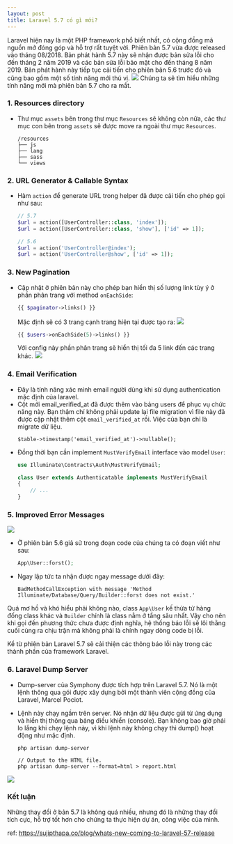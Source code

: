 ```yaml
---
layout: post
title: Laravel 5.7 có gì mới?
---
```


Laravel hiện nay là một PHP framework phổ biết nhất, có cộng đồng mã nguồn mở đóng góp và hỗ trợ rất tuyệt vời. Phiên bản 5.7 vừa được released vào tháng 08/2018. Bản phát hành 5.7 này sẽ nhận được bản sửa lỗi cho đến tháng 2 năm 2019 và các bản sửa lỗi bảo mật cho đến tháng 8 năm 2019. Bản phát hành này tiếp tục cải tiến cho phiên bản 5.6 trước đó và cũng bao gồm một số tính năng mới thú vị.
![](https://images.viblo.asia/2b68faad-fbc2-47b9-b552-3d9bb3167555.png)
Chúng ta sẽ tìm hiểu những tính năng mới mà phiên bản 5.7 cho ra mắt.

### 1. Resources directory
* Thư mục `assets` bên trong thư mục `Resources` sẽ không còn nữa, các thư mục con bên trong `assets` sẽ được move ra ngoài thư mục `Resources`.

    ```
    /resources
    ├── js
    ├── lang
    ├── sass
    └── views
    ```

### 2. URL Generator & Callable Syntax
* Hàm `action` để generate URL trong helper đã được cải tiến cho phép gọi như sau:
    ```php
    // 5.7
    $url = action([UserController::class, 'index']);
    $url = action([UserController::class, 'show'], ['id' => 1]);
    
    // 5.6
    $url = action('UserController@index');
    $url = action('UserController@show', ['id' => 1]);
    ```
    
### 3. New Pagination
* Cập nhật ở phiên bản này cho phép bạn hiển thị số lượng link tùy ý ở phần phân trang với method `onEachSide`:

    ```php
    {{ $paginator->links() }}
    ```
    Mặc định sẽ có 3 trang cạnh trang hiện tại được tạo ra:
    ![](https://images.viblo.asia/9fe05196-e47c-47f6-bfd1-d19ac847d569.png)
    
    ```php
    {{ $users->onEachSide(5)->links() }}
    ```
    Với config này phần phân trang sẽ hiển thị tối đa 5 link đến các trang khác.
    ![](https://images.viblo.asia/6e303ac4-64aa-484a-beaa-9200c64e1996.png)
    
### 4. Email Verification
* Đây là tính năng xác minh email người dùng khi sử dụng authentication mặc định của laravel.
* Cột mới email_verified_at đã được thêm vào bảng users để phục vụ chức năng này. Bạn thậm chí không phải update lại file migration vì file này đã được cập nhật thêm cột `email_verified_at` rồi. Việc của bạn chỉ là migrate dữ liệu.
    ```
    $table->timestamp('email_verified_at')->nullable();
    ```
* Đồng thời bạn cần implement `MustVerifyEmail` interface vào model `User`:
    ```php
    use Illuminate\Contracts\Auth\MustVerifyEmail; 

    class User extends Authenticatable implements MustVerifyEmail 
    { 
        // ... 
    }
    ```
    
### 5. Improved Error Messages
![](https://images.viblo.asia/5cc22969-ef14-45a8-8caf-2e3f81f66f62.png)
* Ở phiên bản 5.6 giả sử trong đoạn code của chúng ta có đoạn viết như sau:
    ```php
    App\User::forst();
    ```
* Ngay lập tức ta nhận được ngay message dưới đây:
    ```
    BadMethodCallException with message 'Method Illuminate/Database/Query/Builder::forst does not exist.'
    ```
Quá mơ hồ và khó hiểu phải không nào, class `App\User` kế thừa từ hàng đống class khác và `Builder` chính là class nằm ở tầng sâu nhất. Vậy cho nên khi gọi đến phương thức chưa được định nghĩa, hệ thống báo lỗi sẽ lôi thằng cuối cùng ra chịu trận mà không phải là chính ngay dòng code bị lỗi.

Kể từ phiên bản Laravel 5.7 sẽ cải thiện các thông báo lỗi này trong các thành phần của framework Laravel.

### 6. Laravel Dump Server
* Dump-server của Symphony được tích hợp trên Laravel 5.7. Nó là một lệnh thông qua gói được xây dựng bởi một thành viên cộng đồng của Laravel, Marcel Pociot.

* Lệnh này chạy ngầm trên server. Nó nhận dữ liệu được gửi từ ứng dụng và hiển thị thông qua bảng điều khiển (console). Bạn không bao giờ phải lo lắng khi chạy lệnh này, vì khi lệnh này không chạy thì dump() hoạt động như mặc định.

    ```
    php artisan dump-server

    // Output to the HTML file.
    php artisan dump-server --format=html > report.html
    ```

![](https://images.viblo.asia/c1fb8023-729d-421c-879a-8358e0448b60.png)
### Kết luận
Những thay đổi ở bản 5.7 là không quá nhiều, nhưng đó là những thay đổi tích cực, hỗ trợ tốt hơn cho chứng ta thực hiện dự án, công việc của mình.

ref: https://sujipthapa.co/blog/whats-new-coming-to-laravel-57-release
